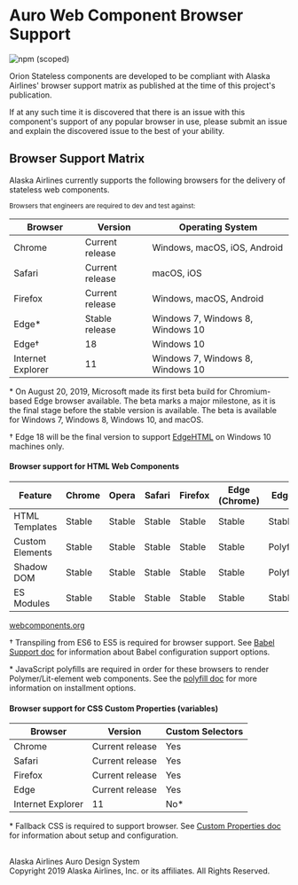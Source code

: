 # Auro Web Component Browser Support

![npm (scoped)](https://img.shields.io/npm/v/@alaskaairux/ods-docs.svg?color=orange)

Orion Stateless components are developed to be compliant with Alaska Airlines' browser support matrix as published at the time of this project's publication.

If at any such time it is discovered that there is an issue with this component's support of any popular browser in use, please submit an issue and explain the discovered issue to the best of your ability.

## Browser Support Matrix

Alaska Airlines currently supports the following browsers for the delivery of stateless web components.

<small>Browsers that engineers are required to dev and test against:</small>

| Browser | Version | Operating System |
|------|------|------|
| Chrome | Current release | Windows, macOS, iOS, Android |
| Safari | Current release | macOS, iOS |
| Firefox | Current release | Windows, macOS, Android |
| Edge* | Stable release | Windows 7, Windows 8, Windows 10 |
| Edge† | 18 | Windows 10 |
| Internet Explorer | 11 | Windows 7, Windows 8, Windows 10 |

\* On August 20, 2019, Microsoft made its first beta build for Chromium-based Edge browser available. The beta marks a major milestone, as it is the final stage before the stable version is available. The beta is available for Windows 7, Windows 8, Windows 10, and macOS.

† Edge 18 will be the final version to support [EdgeHTML](https://en.wikipedia.org/wiki/EdgeHTML) on Windows 10 machines only.

#### Browser support for HTML Web Components

| Feature | Chrome | Opera | Safari | Firefox | Edge (Chrome) | Edge | IE
|----|----|----|----|----|----|----|----|
| HTML Templates | Stable | Stable | Stable | Stable | Stable | Stable | Transpiling†/Polyfill* |
| Custom Elements | Stable | Stable | Stable | Stable | Stable | Polyfill | Transpiling†/Polyfill* |
| Shadow DOM | Stable | Stable | Stable | Stable | Stable | Polyfill | Transpiling†/Polyfill* |
| ES Modules | Stable | Stable | Stable | Stable | Stable | Stable | Transpiling†/Polyfill* |

[webcomponents.org](https://www.webcomponents.org/)

† Transpiling from ES6 to ES5 is required for browser support. See [Babel Support doc](https://github.com/AlaskaAirlines/OrionStatelessComponents__docs/blob/master/docs/BABEL_SUPPORT.md) for information about Babel configuration support options.

\* JavaScript polyfills are required in order for these browsers to render Polymer/Lit-element web components. See the [polyfill doc](https://github.com/AlaskaAirlines/OrionStatelessComponents__docs/blob/master/docs/POLYFILL.md) for more information on installment options.

#### Browser support for CSS Custom Properties (variables)

| Browser | Version | Custom Selectors |
|------|------|------|
| Chrome | Current release | Yes |
| Safari | Current release | Yes |
| Firefox | Current release | Yes |
| Edge | Current release | Yes |
| Internet Explorer | 11 | No* |

\* Fallback CSS is required to support browser. See [Custom Properties doc](https://github.com/AlaskaAirlines/OrionStatelessComponents__docs/blob/master/docs/CUSTOM_PROPERTIES.md) for information about setup and configuration.


##
<footer>
Alaska Airlines Auro Design System<br>
Copyright 2019 Alaska Airlines, Inc. or its affiliates. All Rights Reserved.
</footer>
